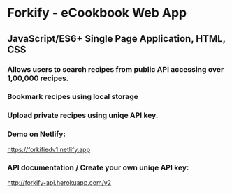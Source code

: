 # Forkify - eCookbook Web App

## JavaScript/ES6+ Single Page Application, HTML, CSS
### Allows users to search recipes from public API accessing over 1,00,000 recipes.
### Bookmark recipes using local storage
### Upload private recipes using uniqe API key.

### Demo on Netlify:
https://forkifiedv1.netlify.app
### API documentation / Create your own uniqe API key: 
http://forkify-api.herokuapp.com/v2

